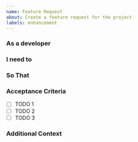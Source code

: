 ```yaml
---
name: Feature Request
about: Create a feature request for the project
labels: enhancement
---
```


<!-- 
Please use this template to propose new features or improvements.
-->

### As a developer

<!-- Describe who is affected or would benefit from this feature (e.g., "as a developer") -->

### I need to

<!-- Describe what you need, for example: "I need to have an option to set an exact word limit on summaries" -->

### So That

<!-- Describe the benefit, e.g., "so that I can better control the output of summaries for my users." -->

### Acceptance Criteria

- [ ] TODO 1
- [ ] TODO 2
- [ ] TODO 3

### Additional Context

<!-- Add any other context or screenshots about the feature request here -->
